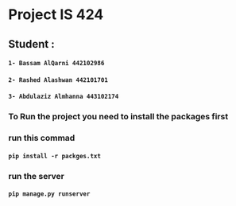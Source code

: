 ﻿# Project IS 424

## Student :

#### `1- Bassam AlQarni 442102986`

#### `2- Rashed Alashwan 442101701`

#### `3- Abdulaziz Almhanna 443102174`

### To Run the project you need to install the packages first

### run this commad

#### `pip install -r packges.txt`

### run the server

#### `pip manage.py runserver`

